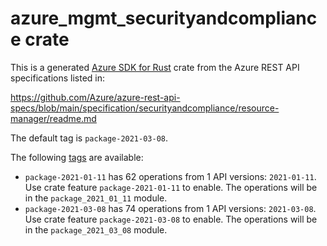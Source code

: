 # azure_mgmt_securityandcompliance crate

This is a generated [Azure SDK for Rust](https://github.com/Azure/azure-sdk-for-rust) crate from the Azure REST API specifications listed in:

https://github.com/Azure/azure-rest-api-specs/blob/main/specification/securityandcompliance/resource-manager/readme.md

The default tag is `package-2021-03-08`.

The following [tags](https://github.com/Azure/azure-sdk-for-rust/blob/main/services/tags.md) are available:

- `package-2021-01-11` has 62 operations from 1 API versions: `2021-01-11`. Use crate feature `package-2021-01-11` to enable. The operations will be in the `package_2021_01_11` module.
- `package-2021-03-08` has 74 operations from 1 API versions: `2021-03-08`. Use crate feature `package-2021-03-08` to enable. The operations will be in the `package_2021_03_08` module.